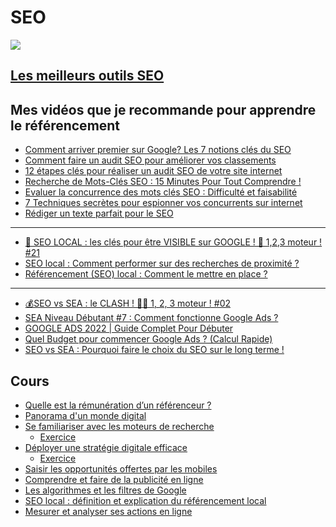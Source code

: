 # SEO

![](https://junto.fr/wp-content/uploads/2022/06/ANALYSE-SEO-scaled.jpg)

## [Les meilleurs outils SEO](./outils.md)

## Mes vidéos que je recommande pour apprendre le référencement

- [Comment arriver premier sur Google? Les 7 notions clés du SEO](https://youtu.be/FNXhHSn00js)
- [Comment faire un audit SEO pour améliorer vos classements](https://youtu.be/18sCVAQqhfg)
- [12 étapes clés pour réaliser un audit SEO de votre site internet](https://youtu.be/1x07D-1JS-Q)
- [Recherche de Mots-Clés SEO : 15 Minutes Pour Tout Comprendre !](https://youtu.be/h8MXw6fL9GY)
- [Evaluer la concurrence des mots clés SEO : Difficulté et faisabilité](https://youtu.be/rdaGADmRZx0)
- [7 Techniques secrètes pour espionner vos concurrents sur internet](https://youtu.be/9AibX7V-PJU)
- [Rédiger un texte parfait pour le SEO](https://youtu.be/oHnUlE4Td3U)

---

- [📍 SEO LOCAL : les clés pour être VISIBLE sur GOOGLE ! 🥇 1,2,3 moteur ! #21](https://youtu.be/F1xexLD1Rms)
- [SEO local : Comment performer sur des recherches de proximité ?](https://youtu.be/lO7vp9rBpkU)
- [Référencement (SEO) local : Comment le mettre en place ?](https://youtu.be/n1OMcJtRn6Q)

---

- [💰SEO vs SEA : le CLASH ! 🤼‍♂️ 1, 2, 3 moteur ! #02](https://youtu.be/fIQ2PjmYq8k)
- [SEA Niveau Débutant #7 : Comment fonctionne Google Ads ?](https://youtu.be/0dyRDUVqSy8)
- [GOOGLE ADS 2022 | Guide Complet Pour Débuter](https://youtu.be/ndNbj6rJx4k)
- [Quel Budget pour commencer Google Ads ? (Calcul Rapide)](https://youtu.be/XlSo-cuttWs)
- [SEO vs SEA : Pourquoi faire le choix du SEO sur le long terme !](https://youtu.be/g2-t9-deaVo)

## Cours

- [Quelle est la rémunération d’un référenceur ?](./metierSEO.md)
- [Panorama d'un monde digital](./JVWEB%20-%20J2%2001%20-%20Panorama%20d_un%20monde%20digital.pdf)
- [Se familiariser avec les moteurs de recherche](./JVWEB%20-%20J2%2002%20-%20Se%20familiariser%20avec%20les%20moteurs%20de%20recherche.pdf)
  - [Exercice](./JV%20-%20J2%20_%20(version%204J)%20-%20ATELIER%20-%20Se%20familiariser%20avec%20les%20moteurs%20de%20recherche%20%2B%20CORRECTION.pdf)
- [Déployer une stratégie digitale efficace](./JVWEB%20-%20J2%2003%20-%20D%C3%A9ployer%20une%20strat%C3%A9gie%20digitale%20efficace.pdf)
  - [Exercice](./JV%20-%20J2%20_%20(version%204J)%20-%20ATELIER%20-%20D%C3%A9ployer%20une%20strat%C3%A9gie%20digitale%20efficace%20%2B%20CORRECTION.pdf)
- [Saisir les opportunités offertes par les mobiles](./JVWEB%20-%20J2%2004%20-%20Saisir%20les%20opportunit%C3%A9s%20offertes%20par%20le%20mobile.pdf)
- [Comprendre et faire de la publicité en ligne](./JV%20-%20J2%20_%2001.1%20-%20QUIZZ%20-%20Comprendre%20et%20faire%20de%20la%20publicit%C3%A9%20en%20ligne%20%2B%20CORRECTION%20(1).pdf)
- [Les algorithmes et les filtres de Google](./algoFiltresGoogle.md)
- [SEO local : définition et explication du référencement local](./seoLocal.md)
- [Mesurer et analyser ses actions en ligne](./JV%20-%20J2%20_%2003%20-%20ATELIER%20-%20Mesurer%20et%20analyser%20ses%20actions%20en%20ligne%20%2B%20CORRECTION%20(1).pdf)

<!--
## Introduction

## L'intéret du SEO

## Différence SEO et SEA

## Notion de PageRank

## Combien coute le SEO ?

## Quelle est la stratégie recommandée ?

## Quand serais-je 1er ?

## Les 3 piliers du SEO

---

## Alors y’a le bon mot clé, et le mauvais mot clé

## Que faire avec les mots clés ?

## Les différents niveaux de titres dans une page web

## La page idéale ?

## Exemples de pages bien construites

## Les balises title et meta description

---

## L’importance du maillage interne

## De quoi est composé un lien ?

## La notion de “cocon sémantique” [ex]

---

## L’importance des backlinks

## Qu’est-ce qu’un lien de qualité ?

## Comment obtenir des liens de qualité ?

## Dofollow versus Nofollow

---

## La notion de “mobile first”

## La vitesse de chargement

## Les pages A.M.P

## Les statuts des pages

## La notion de contenu dupliqué

---
-->